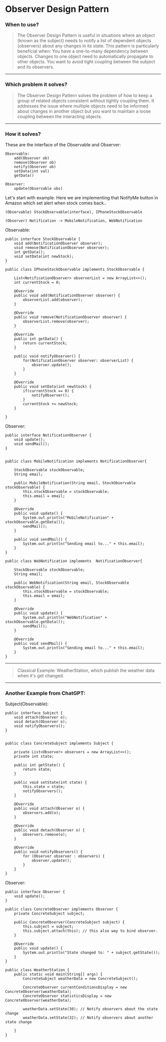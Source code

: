 # Observer Design Pattern

### When to use?
> The Observer Design Pattern is useful in situations where an object (known as the subject) needs to notify a list of dependent objects (observers) about any changes in its state. This pattern is particularly beneficial when:
You have a one-to-many dependency between objects.  Changes to one object need to automatically propagate to other objects.
You want to avoid tight coupling between the subject and its observers.

---

### Which problem it solves?
> The Observer Design Pattern solves the problem of how to keep a group of related objects consistent without tightly coupling them. It addresses the issue where multiple objects need to be informed about changes in another object but you want to maintain a loose coupling between the interacting objects.

--- 

### How it solves?

These are the interface of the Observable and Observer:

    Observable:
        add(Observer ob)
        remove(Observer ob)
        notify(Observer ob)
        setData(int val)
        getData()
        
    Observer: 
        update(Observable obs) 

Let's start with example. Here we are implementing that NotifyMe button in Amazon which set alert when stock comes back..

    (Observable) StockObservable(interface), IPhoneStockObservable 
    
    (Observer) Notification -> MobileNotification, WebNotification 

Observable:

    public interface StockObservable {
        void add(NotificationObserver observer);
        void remove(NotificationObserver observer);
        int getData();
        void setData(int newStock);
    }

    public class IPhoneStockObservable implements StockObservable {

        List<NotificationObserver> observerList = new ArrayList<>();
        int currentStock = 0;
    
        @Override
        public void add(NotificationObserver observer) {
            observerList.add(observer);
        }
    
        @Override
        public void remove(NotificationObserver observer) {
            observerList.remove(observer);
        }
    
        @Override
        public int getData() {
            return currentStock;
        }
    
        public void notifyObserver() {
            for(NotificationObserver observer: observerList) {
                observer.update();
            }
        }
    
        @Override
        public void setData(int newStock) {
            if(currentStock == 0) {
                notifyObserver();
            }
            currentStock += newStock;
        }

    }

Observer:

    public interface NotificationObserver {
        void update();
        void sendMail();
    }
    
    
    public class MobileNotification implements NotificationObserver{
    
        StockObservable stockObservable;
        String email;
    
        public MobileNotification(String email, StockObservable stockObservable) {
            this.stockObservable = stockObservable;
            this.email = email;
        }
    
        @Override
        public void update() {
            System.out.println("MobileNotification" + stockObservable.getData());
            sendMail();
        }
    
        public void sendMail() {
            System.out.println("Sending email to..." + this.email);
        }
    }
    
    public class WebNotification implements  NotificationObserver{
    
        StockObservable stockObservable;
        String email;
    
        public WebNotification(String email, StockObservable stockObservable) {
            this.stockObservable = stockObservable;
            this.email = email;
        }
    
        @Override
        public void update() {
            System.out.println("WebNotification" + stockObservable.getData());
            sendMail();
        }
    
        @Override
        public void sendMail() {
            System.out.println("Sending email to..." + this.email);
        }
    }

---  
  
> Classical Example: WeatherStation, which publish the weather data when it's get changed.

---

### Another Example from ChatGPT:


Subject(Observable):

    public interface Subject {
        void attach(Observer o);
        void detach(Observer o);
        void notifyObservers();
    }
    
 
    public class ConcreteSubject implements Subject {
 
        private List<Observer> observers = new ArrayList<>();
        private int state;
    
        public int getState() {
            return state;
        }
    
        public void setState(int state) {
            this.state = state;
            notifyObservers();
        }
    
        @Override
        public void attach(Observer o) {
            observers.add(o);
        }
    
        @Override
        public void detach(Observer o) {
            observers.remove(o);
        }
    
        @Override
        public void notifyObservers() {
            for (Observer observer : observers) {
                observer.update();
            }
        }
    }

Observer:
   
    public interface Observer {
        void update();
    }
    
    public class ConcreteObserver implements Observer {
        private ConcreteSubject subject;
    
        public ConcreteObserver(ConcreteSubject subject) {
            this.subject = subject;
            this.subject.attach(this); // this also way to bind observer. 
        }
    
        @Override
        public void update() {
            System.out.println("State changed to: " + subject.getState());
        }
    }
    
    public class WeatherStation {
        public static void main(String[] args) {
            ConcreteSubject weatherData = new ConcreteSubject();
        
            ConcreteObserver currentConditionsDisplay = new ConcreteObserver(weatherData);
            ConcreteObserver statisticsDisplay = new ConcreteObserver(weatherData);
                
            weatherData.setState(30); // Notify observers about the state change
            weatherData.setState(32); // Notify observers about another state change
            
        }
    }
    